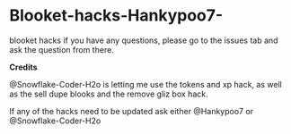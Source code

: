 # Blooket-hacks-Hankypoo7-
blooket hacks
if you have any questions, please go to the issues tab and ask the question from there.

**Credits**

@Snowflake-Coder-H2o is letting me use the tokens and xp hack, as well as the sell dupe blooks and the remove gliz box hack. 


If any of the hacks need to be updated ask either @Hankypoo7 or @Snowflake-Coder-H2o
